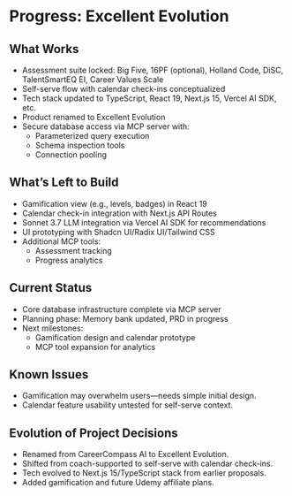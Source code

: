 # Progress: Excellent Evolution

## What Works
- Assessment suite locked: Big Five, 16PF (optional), Holland Code, DiSC, TalentSmartEQ EI, Career Values Scale
- Self-serve flow with calendar check-ins conceptualized
- Tech stack updated to TypeScript, React 19, Next.js 15, Vercel AI SDK, etc.
- Product renamed to Excellent Evolution
- Secure database access via MCP server with:
  - Parameterized query execution
  - Schema inspection tools
  - Connection pooling

## What’s Left to Build
- Gamification view (e.g., levels, badges) in React 19
- Calendar check-in integration with Next.js API Routes
- Sonnet 3.7 LLM integration via Vercel AI SDK for recommendations
- UI prototyping with Shadcn UI/Radix UI/Tailwind CSS
- Additional MCP tools:
  - Assessment tracking
  - Progress analytics

## Current Status
- Core database infrastructure complete via MCP server
- Planning phase: Memory bank updated, PRD in progress
- Next milestones:
  - Gamification design and calendar prototype
  - MCP tool expansion for analytics

## Known Issues
- Gamification may overwhelm users—needs simple initial design.
- Calendar feature usability untested for self-serve context.

## Evolution of Project Decisions
- Renamed from CareerCompass AI to Excellent Evolution.
- Shifted from coach-supported to self-serve with calendar check-ins.
- Tech evolved to Next.js 15/TypeScript stack from earlier proposals.
- Added gamification and future Udemy affiliate plans.